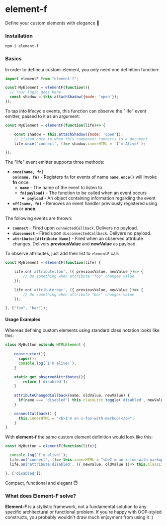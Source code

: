 # element-f
Define your custom elements with elegance 👒

### Installation

```
npm i element-f
```

### Basics
In order to define a custom-element, you only need one definition function:

```javascript
import elementF from "element-f";

const MyElement = elementF(function(){
  // Your logic goes here  
  const shadow = this.attachShadow({mode: 'open'});
});
```

To tap into lifecycle events, this function can observe the "life" event emitter, passed to it as an argument:
```javascript
const MyElement = elementF(function(life)=> {

    const shadow = this.attachShadow({mode: 'open'});
    // Listen once to when this component connects to a document 
    life.once('connect', ()=> shadow.innerHTML = `I'm Alive!`);

});
```

The "life" event emitter supports three methods:
  * **`once(name, fn)`<br/>`on(name, fn)`** - Registers **`fn`** for events of name **`name`**. **`once()`** will invoke **fn** once.
    * **`name`** - The name of the event to listen to
    * **`fn(payload)`** - The function to be called when  an event occurs
      * **`payload`** - An object containing information regarding the event
  * **`off(name, fn)`** - Removes an event handler previously registered using **on** or **once**.

The following events are thrown:
  * **`connect`** - Fired upon `connectedCallback`. Delivers no payload.
  * **`disconnect`** - Fired upon `disconnectedCallback`. Delivers no payload.
  * **`attribute:[Attribute Name]`** - Fired when an observed attribute changes. Delivers **previousValue** and **newValue** as payload.

To observe attributes, just add their list to `elementF` call:
```javascript
const MyElement = elementF(function(life) {

    life.on('attribute:foo', ({ previousValue, newValue })=> {
        // Do something when attribute "foo" changes value
    });

    life.on('attribute:bar', ({ previousValue, newValue })=> {
        // Do something when attribute "bar" changes value
    });

}, ["foo", "bar"]);
```

#### Usage Examples
Whereas defining custom elements using standard class notation looks like this:

```javascript
class MyButton extends HTMLElement {
    
    constructor(){
      super();
      console.log(`I'm alive!`);
    }

    static get observedAttributes(){
        return ['disabled'];
    }
    
    attributeChangedCallback(name, oldValue, newValue) {
      if(name === "disabled") this.classList.toggle('disabled', newValue);
    }

    connectCallback() {
      this.innerHTML = "<b>I'm an x-foo-with-markup!</b>";
    }
}
```

With **element-f** the same custom element definition would look like this:

```javascript
const MyButton = elementF(function(life){

  console.log(`I'm alive!`);
  life.on('connect', ()=> this.innerHTML = "<b>I'm an x-foo-with-markup!</b>");
  life.on('attribute:disabled', ({ newValue, oldValue })=> this.classList.toggle('disabled', newValue));

}, ['disabled']);
```

Compact, functional and elegant 😇

### What does Element-F solve?

**Element-F** is a stylistic framework, not a fundamental solution to any specific architectural or functional problem. If you're happy with OOP-styled constructs, you probably wouldn't draw much enjoyment from using it :)